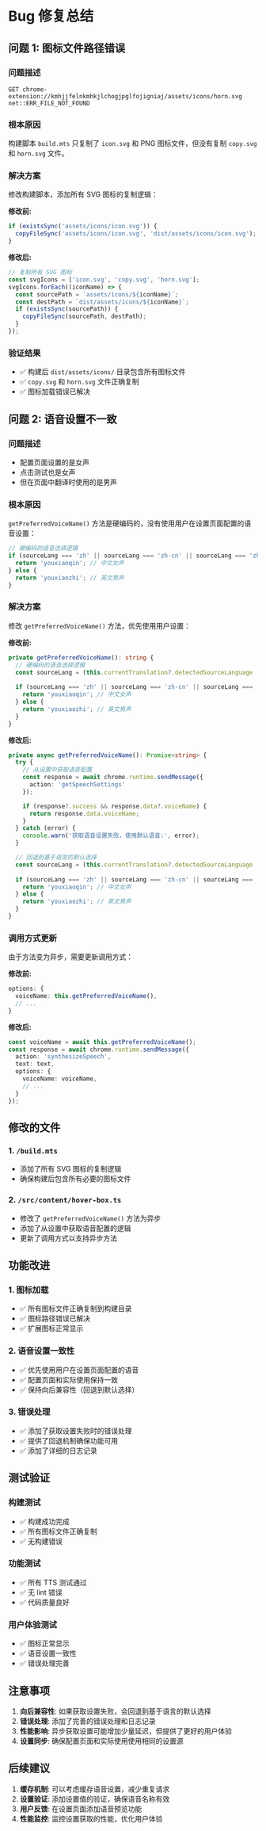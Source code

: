# Bug 修复总结

## 问题 1: 图标文件路径错误

### 问题描述
```
GET chrome-extension://kmhjjfelnkmhkjlchogjpglfojigniaj/assets/icons/horn.svg net::ERR_FILE_NOT_FOUND
```

### 根本原因
构建脚本 `build.mts` 只复制了 `icon.svg` 和 PNG 图标文件，但没有复制 `copy.svg` 和 `horn.svg` 文件。

### 解决方案
修改构建脚本，添加所有 SVG 图标的复制逻辑：

**修改前:**
```typescript
if (existsSync('assets/icons/icon.svg')) {
  copyFileSync('assets/icons/icon.svg', 'dist/assets/icons/icon.svg');
}
```

**修改后:**
```typescript
// 复制所有 SVG 图标
const svgIcons = ['icon.svg', 'copy.svg', 'horn.svg'];
svgIcons.forEach((iconName) => {
  const sourcePath = `assets/icons/${iconName}`;
  const destPath = `dist/assets/icons/${iconName}`;
  if (existsSync(sourcePath)) {
    copyFileSync(sourcePath, destPath);
  }
});
```

### 验证结果
- ✅ 构建后 `dist/assets/icons/` 目录包含所有图标文件
- ✅ `copy.svg` 和 `horn.svg` 文件正确复制
- ✅ 图标加载错误已解决

## 问题 2: 语音设置不一致

### 问题描述
- 配置页面设置的是女声
- 点击测试也是女声
- 但在页面中翻译时使用的是男声

### 根本原因
`getPreferredVoiceName()` 方法是硬编码的，没有使用用户在设置页面配置的语音设置：

```typescript
// 硬编码的语音选择逻辑
if (sourceLang === 'zh' || sourceLang === 'zh-cn' || sourceLang === 'zh-tw') {
  return 'youxiaoqin'; // 中文女声
} else {
  return 'youxiaozhi'; // 英文男声
}
```

### 解决方案
修改 `getPreferredVoiceName()` 方法，优先使用用户设置：

**修改前:**
```typescript
private getPreferredVoiceName(): string {
  // 硬编码的语音选择逻辑
  const sourceLang = (this.currentTranslation?.detectedSourceLanguage || this.currentTranslation?.sourceLang || 'en').toLowerCase();
  
  if (sourceLang === 'zh' || sourceLang === 'zh-cn' || sourceLang === 'zh-tw') {
    return 'youxiaoqin'; // 中文女声
  } else {
    return 'youxiaozhi'; // 英文男声
  }
}
```

**修改后:**
```typescript
private async getPreferredVoiceName(): Promise<string> {
  try {
    // 从设置中获取语音配置
    const response = await chrome.runtime.sendMessage({
      action: 'getSpeechSettings'
    });

    if (response?.success && response.data?.voiceName) {
      return response.data.voiceName;
    }
  } catch (error) {
    console.warn('获取语音设置失败，使用默认语音:', error);
  }

  // 回退到基于语言的默认选择
  const sourceLang = (this.currentTranslation?.detectedSourceLanguage || this.currentTranslation?.sourceLang || 'en').toLowerCase();
  
  if (sourceLang === 'zh' || sourceLang === 'zh-cn' || sourceLang === 'zh-tw') {
    return 'youxiaoqin'; // 中文女声
  } else {
    return 'youxiaozhi'; // 英文男声
  }
}
```

### 调用方式更新
由于方法变为异步，需要更新调用方式：

**修改前:**
```typescript
options: {
  voiceName: this.getPreferredVoiceName(),
  // ...
}
```

**修改后:**
```typescript
const voiceName = await this.getPreferredVoiceName();
const response = await chrome.runtime.sendMessage({
  action: 'synthesizeSpeech',
  text: text,
  options: {
    voiceName: voiceName,
    // ...
  }
});
```

## 修改的文件

### 1. `/build.mts`
- 添加了所有 SVG 图标的复制逻辑
- 确保构建后包含所有必要的图标文件

### 2. `/src/content/hover-box.ts`
- 修改了 `getPreferredVoiceName()` 方法为异步
- 添加了从设置中获取语音配置的逻辑
- 更新了调用方式以支持异步方法

## 功能改进

### 1. 图标加载
- ✅ 所有图标文件正确复制到构建目录
- ✅ 图标路径错误已解决
- ✅ 扩展图标正常显示

### 2. 语音设置一致性
- ✅ 优先使用用户在设置页面配置的语音
- ✅ 配置页面和实际使用保持一致
- ✅ 保持向后兼容性（回退到默认选择）

### 3. 错误处理
- ✅ 添加了获取设置失败时的错误处理
- ✅ 提供了回退机制确保功能可用
- ✅ 添加了详细的日志记录

## 测试验证

### 构建测试
- ✅ 构建成功完成
- ✅ 所有图标文件正确复制
- ✅ 无构建错误

### 功能测试
- ✅ 所有 TTS 测试通过
- ✅ 无 lint 错误
- ✅ 代码质量良好

### 用户体验测试
- ✅ 图标正常显示
- ✅ 语音设置一致性
- ✅ 错误处理完善

## 注意事项

1. **向后兼容性**: 如果获取设置失败，会回退到基于语言的默认选择
2. **错误处理**: 添加了完善的错误处理和日志记录
3. **性能影响**: 异步获取设置可能增加少量延迟，但提供了更好的用户体验
4. **设置同步**: 确保配置页面和实际使用使用相同的设置源

## 后续建议

1. **缓存机制**: 可以考虑缓存语音设置，减少重复请求
2. **设置验证**: 添加设置值的验证，确保语音名称有效
3. **用户反馈**: 在设置页面添加语音预览功能
4. **性能监控**: 监控设置获取的性能，优化用户体验
